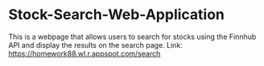 # Stock-Search-Web-Application
This is a webpage that allows users to search for stocks using the Finnhub API and display the results on the search page.
Link: https://homework88.wl.r.appspot.com/search

